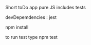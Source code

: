 Short toDo app 
pure JS
includes tests

devDepemdencies : jest

npm install 

to run test type npm test
